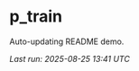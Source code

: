 # p_train

Auto-updating README demo.

<!--START_SECTION:status-->
_Last run: 2025-08-25 13:41 UTC_
<!--END_SECTION:status-->

















































































































